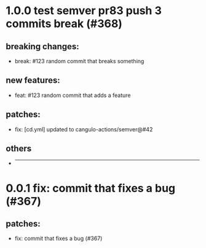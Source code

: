 # 1.0.0 test semver pr83 push 3 commits break (#368)

## breaking changes:
* break: #123 random commit that breaks something
## new features:
* feat: #123 random commit that adds a feature
## patches:
* fix: [cd.yml] updated to cangulo-actions/semver@#42
## others
* ---------

# 0.0.1 fix: commit that fixes a bug (#367)

## patches:
* fix: commit that fixes a bug (#367)

